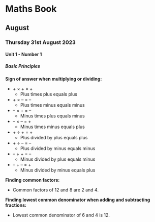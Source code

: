 # Maths Book
## August
### Thursday 31st August 2023
#### Unit 1 - Number 1
##### Basic Principles
**Sign of answer when multiplying or dividing:**
- \+ × + = +
    - Plus times plus equals plus
- \+ × – = –
    - Plus times minus equals minus
- – × + = –
    - Minus times plus equals minus
- – × – = +
    - Minus times minus equals plus
- \+ ÷ + = +
    - Plus divided by plus equals plus
- \+ ÷ – = –
    - Plus divided by minus equals minus
- – ÷ + = –
    - Minus divided by plus equals minus
- – ÷ – = +
    - Minus divided by minus equals plus

**Finding common factors:**
- Common factors of 12 and 8 are 2 and 4.

**Finding lowest  common denominator when adding and subtracting fractions:**
- Lowest common denominator of 6 and 4 is 12.